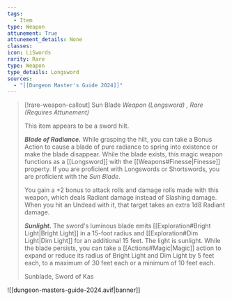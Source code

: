 ```yaml
---
tags:
  - Item
type: Weapon
attunement: True
attunement_details: None
classes:
icon: LiSwords
rarity: Rare
type: Weapon
type_details: Longsword
sources: 
  - "[[Dungeon Master's Guide 2024]]"
---
```

>[!rare-weapon-callout] Sun Blade
>_Weapon (Longsword) , Rare (Requires Attunement)_
>
>This item appears to be a sword hilt.
>
>**_Blade of Radiance._** While grasping the hilt, you can take a Bonus Action to cause a blade of pure radiance to spring into existence or make the blade disappear. While the blade exists, this magic weapon functions as a [[Longsword]] with the [[Weapons#Finesse\|Finesse]] property. If you are proficient with Longswords or Shortswords, you are proficient with the _Sun Blade_.
>
>You gain a +2 bonus to attack rolls and damage rolls made with this weapon, which deals Radiant damage instead of Slashing damage. When you hit an Undead with it, that target takes an extra 1d8 Radiant damage.
>
>**_Sunlight._** The sword's luminous blade emits [[Exploration#Bright Light\|Bright Light]] in a 15-foot radius and [[Exploration#Dim Light\|Dim Light]] for an additional 15 feet. The light is sunlight. While the blade persists, you can take a [[Actions#Magic\|Magic]] action to expand or reduce its radius of Bright Light and Dim Light by 5 feet each, to a maximum of 30 feet each or a minimum of 10 feet each.
>
>
>Sunblade, Sword of Kas
>


![[dungeon-masters-guide-2024.avif|banner]]